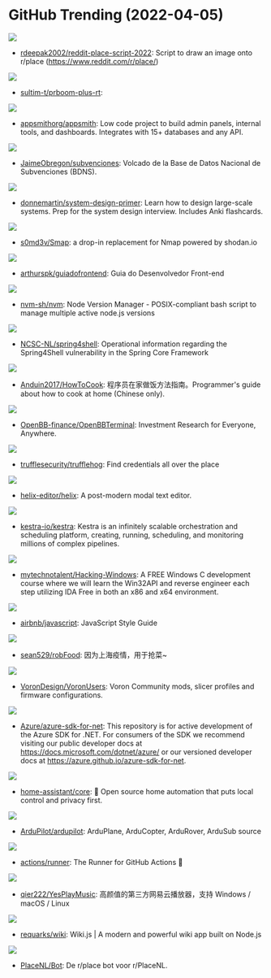 # GitHub Trending (2022-04-05)

![](https://img.shields.io/badge/Python-New%20287-green?style=flat-square&logo=appveyor)
- [rdeepak2002/reddit-place-script-2022](https://github.com/rdeepak2002/reddit-place-script-2022): Script to draw an image onto r/place (https://www.reddit.com/r/place/)

![](https://img.shields.io/badge/C%2B%2B-New%2086-green?style=flat-square&logo=appveyor)
- [sultim-t/prboom-plus-rt](https://github.com/sultim-t/prboom-plus-rt): 

![](https://img.shields.io/badge/TypeScript-New%2034-green?style=flat-square&logo=appveyor)
- [appsmithorg/appsmith](https://github.com/appsmithorg/appsmith): Low code project to build admin panels, internal tools, and dashboards. Integrates with 15+ databases and any API.

![](https://img.shields.io/badge/Shell-New%2034-green?style=flat-square&logo=appveyor)
- [JaimeObregon/subvenciones](https://github.com/JaimeObregon/subvenciones): Volcado de la Base de Datos Nacional de Subvenciones (BDNS).

![](https://img.shields.io/badge/Python-New%20406-green?style=flat-square&logo=appveyor)
- [donnemartin/system-design-primer](https://github.com/donnemartin/system-design-primer): Learn how to design large-scale systems. Prep for the system design interview. Includes Anki flashcards.

![](https://img.shields.io/badge/Go-New%20246-green?style=flat-square&logo=appveyor)
- [s0md3v/Smap](https://github.com/s0md3v/Smap): a drop-in replacement for Nmap powered by shodan.io

![](https://img.shields.io/badge/none-New%2087-green?style=flat-square&logo=appveyor)
- [arthurspk/guiadofrontend](https://github.com/arthurspk/guiadofrontend): Guia do Desenvolvedor Front-end

![](https://img.shields.io/badge/Shell-New%2040-green?style=flat-square&logo=appveyor)
- [nvm-sh/nvm](https://github.com/nvm-sh/nvm): Node Version Manager - POSIX-compliant bash script to manage multiple active node.js versions

![](https://img.shields.io/badge/none-New%2013-green?style=flat-square&logo=appveyor)
- [NCSC-NL/spring4shell](https://github.com/NCSC-NL/spring4shell): Operational information regarding the Spring4Shell vulnerability in the Spring Core Framework

![](https://img.shields.io/badge/JavaScript-New%20472-green?style=flat-square&logo=appveyor)
- [Anduin2017/HowToCook](https://github.com/Anduin2017/HowToCook): 程序员在家做饭方法指南。Programmer's guide about how to cook at home (Chinese only).

![](https://img.shields.io/badge/Python-New%20238-green?style=flat-square&logo=appveyor)
- [OpenBB-finance/OpenBBTerminal](https://github.com/OpenBB-finance/OpenBBTerminal): Investment Research for Everyone, Anywhere.

![](https://img.shields.io/badge/Go-New%20103-green?style=flat-square&logo=appveyor)
- [trufflesecurity/trufflehog](https://github.com/trufflesecurity/trufflehog): Find credentials all over the place

![](https://img.shields.io/badge/Rust-New%20198-green?style=flat-square&logo=appveyor)
- [helix-editor/helix](https://github.com/helix-editor/helix): A post-modern modal text editor.

![](https://img.shields.io/badge/Java-New%20228-green?style=flat-square&logo=appveyor)
- [kestra-io/kestra](https://github.com/kestra-io/kestra): Kestra is an infinitely scalable orchestration and scheduling platform, creating, running, scheduling, and monitoring millions of complex pipelines.

![](https://img.shields.io/badge/C-New%20226-green?style=flat-square&logo=appveyor)
- [mytechnotalent/Hacking-Windows](https://github.com/mytechnotalent/Hacking-Windows): A FREE Windows C development course where we will learn the Win32API and reverse engineer each step utilizing IDA Free in both an x86 and x64 environment.

![](https://img.shields.io/badge/JavaScript-New%2047-green?style=flat-square&logo=appveyor)
- [airbnb/javascript](https://github.com/airbnb/javascript): JavaScript Style Guide

![](https://img.shields.io/badge/JavaScript-New%2015-green?style=flat-square&logo=appveyor)
- [sean529/robFood](https://github.com/sean529/robFood): 因为上海疫情，用于抢菜~

![](https://img.shields.io/badge/GAP-New%205-green?style=flat-square&logo=appveyor)
- [VoronDesign/VoronUsers](https://github.com/VoronDesign/VoronUsers): Voron Community mods, slicer profiles and firmware configurations.

![](https://img.shields.io/badge/C%23-New%203-green?style=flat-square&logo=appveyor)
- [Azure/azure-sdk-for-net](https://github.com/Azure/azure-sdk-for-net): This repository is for active development of the Azure SDK for .NET. For consumers of the SDK we recommend visiting our public developer docs at https://docs.microsoft.com/dotnet/azure/ or our versioned developer docs at https://azure.github.io/azure-sdk-for-net.

![](https://img.shields.io/badge/Python-New%2029-green?style=flat-square&logo=appveyor)
- [home-assistant/core](https://github.com/home-assistant/core): 🏡 Open source home automation that puts local control and privacy first.

![](https://img.shields.io/badge/C%2B%2B-New%207-green?style=flat-square&logo=appveyor)
- [ArduPilot/ardupilot](https://github.com/ArduPilot/ardupilot): ArduPlane, ArduCopter, ArduRover, ArduSub source

![](https://img.shields.io/badge/C%23-New%206-green?style=flat-square&logo=appveyor)
- [actions/runner](https://github.com/actions/runner): The Runner for GitHub Actions 🚀

![](https://img.shields.io/badge/Vue-New%20135-green?style=flat-square&logo=appveyor)
- [qier222/YesPlayMusic](https://github.com/qier222/YesPlayMusic): 高颜值的第三方网易云播放器，支持 Windows / macOS / Linux

![](https://img.shields.io/badge/Vue-New%2017-green?style=flat-square&logo=appveyor)
- [requarks/wiki](https://github.com/requarks/wiki): Wiki.js | A modern and powerful wiki app built on Node.js

![](https://img.shields.io/badge/JavaScript-New%2069-green?style=flat-square&logo=appveyor)
- [PlaceNL/Bot](https://github.com/PlaceNL/Bot): De r/place bot voor r/PlaceNL.

